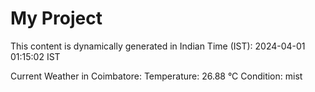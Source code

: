 # My Project

This content is dynamically generated in Indian Time (IST): 2024-04-01 01:15:02 IST


Current Weather in Coimbatore:
Temperature: 26.88 °C
Condition: mist
